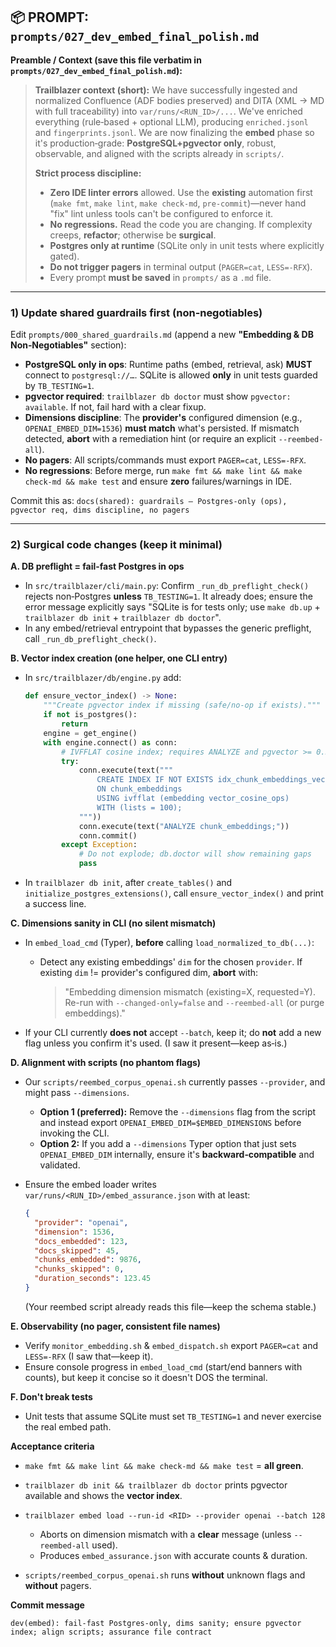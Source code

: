 ## 📦 PROMPT: `prompts/027_dev_embed_final_polish.md`

**Preamble / Context (save this file verbatim in `prompts/027_dev_embed_final_polish.md`):**

> **Trailblazer context (short):**
> We have successfully ingested and normalized Confluence (ADF bodies preserved) and DITA (XML → MD with full traceability) into `var/runs/<RUN_ID>/...`. We've enriched everything (rule‑based + optional LLM), producing `enriched.jsonl` and `fingerprints.jsonl`. We are now finalizing the **embed** phase so it's production‑grade: **PostgreSQL+pgvector only**, robust, observable, and aligned with the scripts already in `scripts/`.
>
> **Strict process discipline:**
>
> - **Zero IDE linter errors** allowed. Use the **existing** automation first (`make fmt`, `make lint`, `make check‑md`, `pre-commit`)—never hand "fix" lint unless tools can't be configured to enforce it.
> - **No regressions.** Read the code you are changing. If complexity creeps, **refactor**; otherwise be **surgical**.
> - **Postgres only at runtime** (SQLite only in unit tests where explicitly gated).
> - **Do not trigger pagers** in terminal output (`PAGER=cat`, `LESS=-RFX`).
> - Every prompt **must be saved** in `prompts/` as a `.md` file.

______________________________________________________________________

### 1) Update **shared guardrails** first (non‑negotiables)

Edit `prompts/000_shared_guardrails.md` (append a new **"Embedding & DB Non‑Negotiables"** section):

- **PostgreSQL only in ops**: Runtime paths (embed, retrieval, ask) **MUST** connect to `postgresql://…`. SQLite is allowed **only** in unit tests guarded by `TB_TESTING=1`.
- **pgvector required**: `trailblazer db doctor` must show `pgvector: available`. If not, fail hard with a clear fixup.
- **Dimensions discipline**: The **provider's** configured dimension (e.g., `OPENAI_EMBED_DIM=1536`) **must match** what's persisted. If mismatch detected, **abort** with a remediation hint (or require an explicit `--reembed-all`).
- **No pagers**: All scripts/commands must export `PAGER=cat`, `LESS=-RFX`.
- **No regressions**: Before merge, run `make fmt && make lint && make check-md && make test` and ensure **zero** failures/warnings in IDE.

Commit this as:
`docs(shared): guardrails — Postgres-only (ops), pgvector req, dims discipline, no pagers`

______________________________________________________________________

### 2) Surgical code changes (keep it minimal)

**A. DB preflight = fail-fast Postgres in ops**

- In `src/trailblazer/cli/main.py`:
  Confirm `_run_db_preflight_check()` rejects non‑Postgres **unless** `TB_TESTING=1`. It already does; ensure the error message explicitly says "SQLite is for tests only; use `make db.up` + `trailblazer db init` + `trailblazer db doctor`".
- In any embed/retrieval entrypoint that bypasses the generic preflight, call `_run_db_preflight_check()`.

**B. Vector index creation (one helper, one CLI entry)**

- In `src/trailblazer/db/engine.py` add:

  ```python
  def ensure_vector_index() -> None:
      """Create pgvector index if missing (safe/no-op if exists)."""
      if not is_postgres():
          return
      engine = get_engine()
      with engine.connect() as conn:
          # IVFFLAT cosine index; requires ANALYZE and pgvector >= 0.5.0
          try:
              conn.execute(text("""
                  CREATE INDEX IF NOT EXISTS idx_chunk_embeddings_vec
                  ON chunk_embeddings
                  USING ivfflat (embedding vector_cosine_ops)
                  WITH (lists = 100);
              """))
              conn.execute(text("ANALYZE chunk_embeddings;"))
              conn.commit()
          except Exception:
              # Do not explode; db.doctor will show remaining gaps
              pass
  ```

- In `trailblazer db init`, after `create_tables()` and `initialize_postgres_extensions()`, call `ensure_vector_index()` and print a success line.

**C. Dimensions sanity in CLI (no silent mismatch)**

- In `embed_load_cmd` (Typer), **before** calling `load_normalized_to_db(...)`:

  - Detect any existing embeddings' `dim` for the chosen `provider`.
    If existing `dim` != provider's configured dim, **abort** with:

    > "Embedding dimension mismatch (existing=X, requested=Y). Re-run with `--changed-only=false` and `--reembed-all` (or purge embeddings)."

- If your CLI currently **does not** accept `--batch`, keep it; do **not** add a new flag unless you confirm it's used. (I saw it present—keep as‑is.)

**D. Alignment with scripts (no phantom flags)**

- Our `scripts/reembed_corpus_openai.sh` currently passes `--provider`, and might pass `--dimensions`.

  - **Option 1 (preferred):** Remove the `--dimensions` flag from the script and instead export `OPENAI_EMBED_DIM=$EMBED_DIMENSIONS` before invoking the CLI.
  - **Option 2:** If you add a `--dimensions` Typer option that just sets `OPENAI_EMBED_DIM` internally, ensure it's **backward‑compatible** and validated.

- Ensure the embed loader writes `var/runs/<RUN_ID>/embed_assurance.json` with at least:

  ```json
  {
    "provider": "openai",
    "dimension": 1536,
    "docs_embedded": 123,
    "docs_skipped": 45,
    "chunks_embedded": 9876,
    "chunks_skipped": 0,
    "duration_seconds": 123.45
  }
  ```

  (Your reembed script already reads this file—keep the schema stable.)

**E. Observability (no pager, consistent file names)**

- Verify `monitor_embedding.sh` & `embed_dispatch.sh` export `PAGER=cat` and `LESS=-RFX` (I saw that—keep it).
- Ensure console progress in `embed_load_cmd` (start/end banners with counts), but keep it concise so it doesn't DOS the terminal.

**F. Don't break tests**

- Unit tests that assume SQLite must set `TB_TESTING=1` and never exercise the real embed path.

**Acceptance criteria**

- `make fmt && make lint && make check-md && make test` = **all green**.

- `trailblazer db init && trailblazer db doctor` prints pgvector available and shows the **vector index**.

- `trailblazer embed load --run-id <RID> --provider openai --batch 128`

  - Aborts on dimension mismatch with a **clear** message (unless `--reembed-all` used).
  - Produces `embed_assurance.json` with accurate counts & duration.

- `scripts/reembed_corpus_openai.sh` runs **without** unknown flags and **without** pagers.

**Commit message**

```
dev(embed): fail-fast Postgres-only, dims sanity; ensure pgvector index; align scripts; assurance file contract
```
